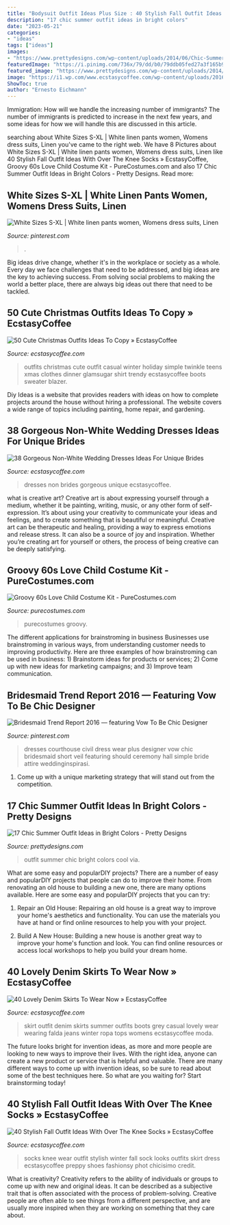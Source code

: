 ```yaml
---
title: "Bodysuit Outfit Ideas Plus Size : 40 Stylish Fall Outfit Ideas With Over The Knee Socks » Ecstasycoffee"
description: "17 chic summer outfit ideas in bright colors"
date: "2023-05-21"
categories:
- "ideas"
tags: ["ideas"]
images:
- "https://www.prettydesigns.com/wp-content/uploads/2014/06/Chic-Summer-Outfit.jpg"
featuredImage: "https://i.pinimg.com/736x/79/dd/b0/79ddb05fed27a3f165b977066c9a37b7.jpg"
featured_image: "https://www.prettydesigns.com/wp-content/uploads/2014/06/Chic-Summer-Outfit.jpg"
image: "https://i1.wp.com/www.ecstasycoffee.com/wp-content/uploads/2016/10/Denim-Skirt-Outfit5.jpg?resize=343%2C806"
ShowToc: true
author: "Ernesto Eichmann"
---
```



Immigration: How will we handle the increasing number of immigrants?
The number of immigrants is predicted to increase in the next few years, and some ideas for how we will handle this are discussed in this article.

	

		
searching about White Sizes S-XL | White linen pants women, Womens dress suits, Linen you've came to the right web. We have 8 Pictures about White Sizes S-XL | White linen pants women, Womens dress suits, Linen like 40 Stylish Fall Outfit Ideas With Over The Knee Socks » EcstasyCoffee, Groovy 60s Love Child Costume Kit - PureCostumes.com and also 17 Chic Summer Outfit Ideas in Bright Colors - Pretty Designs. Read more:
		
    
## White Sizes S-XL | White Linen Pants Women, Womens Dress Suits, Linen

<img loading=lazy src="https://i.pinimg.com/736x/79/dd/b0/79ddb05fed27a3f165b977066c9a37b7.jpg" onerror="this.onerror=null;this.src='https://tse2.mm.bing.net/th?id=OIP.gCkYr-V0L37Hdv_EvuXWiAHaL7&amp;pid=15.1';" alt="White Sizes S-XL | White linen pants women, Womens dress suits, Linen">

_Source: pinterest.com_

>. 

	

Big ideas drive change, whether it's in the workplace or society as a whole. Every day we face challenges that need to be addressed, and big ideas are the key to achieving success. From solving social problems to making the world a better place, there are always big ideas out there that need to be tackled.

    
## 50 Cute Christmas Outfits Ideas To Copy » EcstasyCoffee

<img loading=lazy src="https://i1.wp.com/www.ecstasycoffee.com/wp-content/uploads/2016/10/Cute-Christmas-outfits-5.jpg?resize=467%2C700" onerror="this.onerror=null;this.src='https://tse4.mm.bing.net/th?id=OIP.5UUlrQWTJHXcDGPUiyKnkAHaLG&amp;pid=15.1';" alt="50 Cute Christmas Outfits Ideas To Copy » EcstasyCoffee">

_Source: ecstasycoffee.com_

>outfits christmas cute outfit casual winter holiday simple twinkle teens xmas clothes dinner glamsugar shirt trendy ecstasycoffee boots sweater blazer. 

	

Diy Ideas is a website that provides readers with ideas on how to complete projects around the house without hiring a professional. The website covers a wide range of topics including painting, home repair, and gardening. 

    
## 38 Gorgeous Non-White Wedding Dresses Ideas For Unique Brides

<img loading=lazy src="https://i2.wp.com/www.ecstasycoffee.com/wp-content/uploads/2017/02/Non-White-Wedding-Dresses-Ideas8.jpg?resize=564%2C846" onerror="this.onerror=null;this.src='https://tse4.mm.bing.net/th?id=OIP.sk8dL1eN9X9UBZjjn__yuwHaLH&amp;pid=15.1';" alt="38 Gorgeous Non-White Wedding Dresses Ideas For Unique Brides">

_Source: ecstasycoffee.com_

>dresses non brides gorgeous unique ecstasycoffee. 

	

what is creative art?
Creative art is about expressing yourself through a medium, whether it be painting, writing, music, or any other form of self-expression. It’s about using your creativity to communicate your ideas and feelings, and to create something that is beautiful or meaningful.
Creative art can be therapeutic and healing, providing a way to express emotions and release stress. It can also be a source of joy and inspiration. Whether you’re creating art for yourself or others, the process of being creative can be deeply satisfying.

    
## Groovy 60s Love Child Costume Kit - PureCostumes.com

<img loading=lazy src="https://www.purecostumes.com/mm5/graphics/00000001/F90405S_full_1.jpg" onerror="this.onerror=null;this.src='https://tse2.mm.bing.net/th?id=OIP.hYJt8tfwRudWEtFklQ7fjgHaLO&amp;pid=15.1';" alt="Groovy 60s Love Child Costume Kit - PureCostumes.com">

_Source: purecostumes.com_

>purecostumes groovy. 

	

The different applications for brainstroming in business
Businesses use brainstroming in various ways, from understanding customer needs to improving productivity. Here are three examples of how brainstroming can be used in business: 1) Brainstorm ideas for products or services; 2) Come up with new ideas for marketing campaigns; and 3) Improve team communication.

    
## Bridesmaid Trend Report 2016 — Featuring Vow To Be Chic Designer

<img loading=lazy src="https://i.pinimg.com/736x/8b/e2/a0/8be2a0925ab82af6fe9aa17ddcd38293--wedding-pics-wedding-gowns.jpg" onerror="this.onerror=null;this.src='https://tse3.mm.bing.net/th?id=OIP.ETO0hWZEaBvW4srZjufrygHaNK&amp;pid=15.1';" alt="Bridesmaid Trend Report 2016 — featuring Vow To Be Chic Designer">

_Source: pinterest.com_

>dresses courthouse civil dress wear plus designer vow chic bridesmaid short veil featuring should ceremony hall simple bride attire weddinginspirasi. 

	

1. Come up with a unique marketing strategy that will stand out from the competition.

    
## 17 Chic Summer Outfit Ideas In Bright Colors - Pretty Designs

<img loading=lazy src="https://www.prettydesigns.com/wp-content/uploads/2014/06/Chic-Summer-Outfit.jpg" onerror="this.onerror=null;this.src='https://tse2.mm.bing.net/th?id=OIP.YPBAn0ImFOHGF9vsnu9yVAHaK3&amp;pid=15.1';" alt="17 Chic Summer Outfit Ideas in Bright Colors - Pretty Designs">

_Source: prettydesigns.com_

>outfit summer chic bright colors cool via. 

	

What are some easy and popularDIY projects?
There are a number of easy and popularDIY projects that people can do to improve their home. From renovating an old house to building a new one, there are many options available. Here are some easy and popularDIY projects that you can try:
1. Repair an Old House: Repairing an old house is a great way to improve your home's aesthetics and functionality. You can use the materials you have at hand or find online resources to help you with your project.

2. Build A New House: Building a new house is another great way to improve your home's function and look. You can find online resources or access local workshops to help you build your dream home.

    
## 40 Lovely Denim Skirts To Wear Now » EcstasyCoffee

<img loading=lazy src="https://i1.wp.com/www.ecstasycoffee.com/wp-content/uploads/2016/10/Denim-Skirt-Outfit5.jpg?resize=343%2C806" onerror="this.onerror=null;this.src='https://tse1.mm.bing.net/th?id=OIP.5BMhRnCsbho0WxPc0WzN3QHaRZ&amp;pid=15.1';" alt="40 Lovely Denim Skirts To Wear Now » EcstasyCoffee">

_Source: ecstasycoffee.com_

>skirt outfit denim skirts summer outfits boots grey casual lovely wear wearing falda jeans winter ropa tops womens ecstasycoffee moda. 

	

The future looks bright for invention ideas, as more and more people are looking to new ways to improve their lives. With the right idea, anyone can create a new product or service that is helpful and valuable. There are many different ways to come up with invention ideas, so be sure to read about some of the best techniques here. So what are you waiting for? Start brainstorming today!

    
## 40 Stylish Fall Outfit Ideas With Over The Knee Socks » EcstasyCoffee

<img loading=lazy src="https://i0.wp.com/www.ecstasycoffee.com/wp-content/uploads/2016/10/Over-The-Knee-Socks-10.jpg" onerror="this.onerror=null;this.src='https://tse3.mm.bing.net/th?id=OIP.e1UwdA8uv7ZEHVznpuWCtQHaK2&amp;pid=15.1';" alt="40 Stylish Fall Outfit Ideas With Over The Knee Socks » EcstasyCoffee">

_Source: ecstasycoffee.com_

>socks knee wear outfit stylish winter fall sock looks outfits skirt dress ecstasycoffee preppy shoes fashionsy phot chicisimo credit. 

	

What is creativity?
Creativity refers to the ability of individuals or groups to come up with new and original ideas. It can be described as a subjective trait that is often associated with the process of problem-solving. Creative people are often able to see things from a different perspective, and are usually more inspired when they are working on something that they care about.

